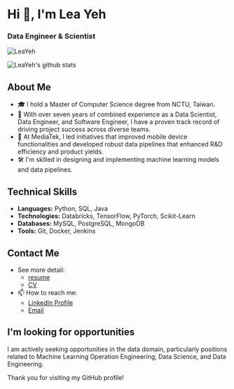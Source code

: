 # Hi 👋, I'm Lea Yeh
### Data Engineer & Scientist

![LeaYeh](https://komarev.com/ghpvc/?username=LeaYeh&color=brightgreen&style=flat)

![LeaYeh's github stats](https://github-readme-stats.vercel.app/api?username=LeaYeh&show_icons=true&theme=merko)

## About Me
- 🎓 I hold a Master of Computer Science degree from NCTU, Taiwan.
- 💼 With over seven years of combined experience as a Data Scientist, Data Engineer, and Software Engineer, I have a proven track record of driving project success across diverse teams.
- 🌟 At MediaTek, I led initiatives that improved mobile device functionalities and developed robust data pipelines that enhanced R&D efficiency and product yields.
- 🛠️ I'm skilled in designing and implementing machine learning models and data pipelines.

## Technical Skills
- **Languages:** Python, SQL, Java
- **Technologies:** Databricks, TensorFlow, PyTorch, Scikit-Learn
- **Databases:** MySQL, PostgreSQL, MongoDB
- **Tools:** Git, Docker, Jenkins


## Contact Me
- See more detail:
  - [resume](https://www.canva.com/design/DAGDPnlNmwg/B7jRHt7zizxllfvqhtqtog/view?utm_content=DAGDPnlNmwg&utm_campaign=designshare&utm_medium=link&utm_source=viewer)
  - [CV](https://registry.jsonresume.org/LeaYeh)
- 📫 How to reach me:
  - [LinkedIn Profile](https://www.linkedin.com/in/lea-yeh-60296b74/)
  - [Email](lea.yeh.ml@gmail.com)

## I'm looking for opportunities
I am actively seeking opportunities in the data domain, particularly positions related to Machine Learning Operation Engineering, Data Science, and Data Engineering.

Thank you for visiting my GitHub profile!
